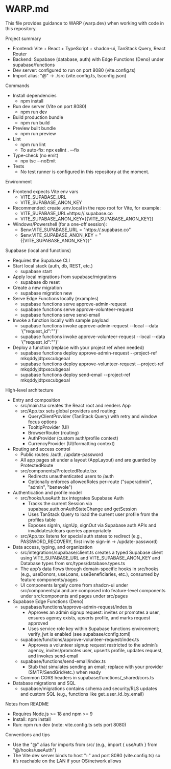 # WARP.md

This file provides guidance to WARP (warp.dev) when working with code in this repository.

Project summary
- Frontend: Vite + React + TypeScript + shadcn-ui, TanStack Query, React Router
- Backend: Supabase (database, auth) with Edge Functions (Deno) under supabase/functions
- Dev server: configured to run on port 8080 (vite.config.ts)
- Import alias: "@" -> ./src (vite.config.ts, tsconfig.json)

Commands
- Install dependencies
  - npm install
- Run dev server (Vite on port 8080)
  - npm run dev
- Build production bundle
  - npm run build
- Preview built bundle
  - npm run preview
- Lint
  - npm run lint
  - To auto-fix: npx eslint . --fix
- Type-check (no emit)
  - npx tsc --noEmit
- Tests
  - No test runner is configured in this repository at the moment.

Environment
- Frontend expects Vite env vars
  - VITE_SUPABASE_URL
  - VITE_SUPABASE_ANON_KEY
- Recommended: create .env.local in the repo root for Vite, for example:
  - VITE_SUPABASE_URL=https://<your-project-ref>.supabase.co
  - VITE_SUPABASE_ANON_KEY={{VITE_SUPABASE_ANON_KEY}}
- Windows/Powershell (for a one-off session):
  - $env:VITE_SUPABASE_URL = "https://<your-project-ref>.supabase.co"
  - $env:VITE_SUPABASE_ANON_KEY = "{{VITE_SUPABASE_ANON_KEY}}"

Supabase (local and functions)
- Requires the Supabase CLI
- Start local stack (auth, db, REST, etc.)
  - supabase start
- Apply local migrations from supabase/migrations
  - supabase db reset
- Create a new migration
  - supabase migration new <name>
- Serve Edge Functions locally (examples)
  - supabase functions serve approve-admin-request
  - supabase functions serve approve-volunteer-request
  - supabase functions serve send-email
- Invoke a function locally with sample payload
  - supabase functions invoke approve-admin-request --local --data '{"request_id":"<id>"}'
  - supabase functions invoke approve-volunteer-request --local --data '{"request_id":"<id>"}'
- Deploy a function (replace with your project ref when needed)
  - supabase functions deploy approve-admin-request --project-ref mkqddyjdtpxscubgeoal
  - supabase functions deploy approve-volunteer-request --project-ref mkqddyjdtpxscubgeoal
  - supabase functions deploy send-email --project-ref mkqddyjdtpxscubgeoal

High-level architecture
- Entry and composition
  - src/main.tsx creates the React root and renders App
  - src/App.tsx sets global providers and routing:
    - QueryClientProvider (TanStack Query) with retry and window focus options
    - TooltipProvider (UI)
    - BrowserRouter (routing)
    - AuthProvider (custom auth/profile context)
    - CurrencyProvider (UI/formatting context)
- Routing and access control
  - Public routes: /auth, /update-password
  - All app pages sit under a layout (AppLayout) and are guarded by ProtectedRoute
  - src/components/ProtectedRoute.tsx
    - Redirects unauthenticated users to /auth
    - Optionally enforces allowedRoles per-route ("superadmin", "admin", "benevole")
- Authentication and profile model
  - src/hooks/useAuth.tsx integrates Supabase Auth
    - Tracks the current Session via supabase.auth.onAuthStateChange and getSession
    - Uses TanStack Query to load the current user profile from the profiles table
    - Exposes signIn, signUp, signOut via Supabase auth APIs and invalidates/clears queries appropriately
  - src/App.tsx listens for special auth states to redirect (e.g., PASSWORD_RECOVERY, first invite sign-in -> /update-password)
- Data access, typing, and organization
  - src/integrations/supabase/client.ts creates a typed Supabase client using VITE_SUPABASE_URL and VITE_SUPABASE_ANON_KEY and Database types from src/types/database.types.ts
  - The app’s data flows through domain-specific hooks in src/hooks (e.g., useDonors, useLoans, useBeneficiaries, etc.), consumed by feature components/pages
  - UI components largely come from shadcn-ui under src/components/ui and are composed into feature-level components under src/components and pages under src/pages
- Supabase Edge Functions (Deno)
  - supabase/functions/approve-admin-request/index.ts
    - Approves an admin signup request: invites or promotes a user, ensures agency exists, upserts profile, and marks request approved
    - Uses service role key within Supabase functions environment; verify_jwt is enabled (see supabase/config.toml)
  - supabase/functions/approve-volunteer-request/index.ts
    - Approves a volunteer signup request restricted to the admin’s agency, invites/promotes user, upserts profile, updates request, and invokes send-email
  - supabase/functions/send-email/index.ts
    - Stub that simulates sending an email; replace with your provider (SMTP/SendGrid/etc.) when ready
  - Common CORS headers in supabase/functions/_shared/cors.ts
- Database migrations and SQL
  - supabase/migrations contains schema and security/RLS updates and custom SQL (e.g., functions like get_user_id_by_email)

Notes from README
- Requires Node.js >= 18 and npm >= 9
- Install: npm install
- Run: npm run dev (note: vite.config.ts sets port 8080)

Conventions and tips
- Use the "@" alias for imports from src/ (e.g., import { useAuth } from "@/hooks/useAuth")
- The Vite dev server binds to host "::" and port 8080 (vite.config.ts) so it’s reachable on the LAN if your OS/network allows
